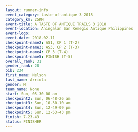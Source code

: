 ```yaml
---
layout: runner-info 
event_category: taste-of-antique-3-2018 
category_km: 25KM 
event-title: A TASTE OF ANTIQUE TRAILS 3 2018 
event-location: Aningalan San Remegio Antique Philippines 
event-logo: 
event-date: 2018-02-11 
checkpoint-name2: AS1, CP 1 (T-2) 
checkpoint-name3: AS3, CP 2 (T-3) 
checkpoint-name4: CP 3 (T-4) 
checkpoint-name5: FINISH (T-5) 
overall_rank: 31
gender_rank: 28
bib: 234
first_name: Nelson
last_name: Arriola
gender: M
team_name: None
start: Sun, 05-30-00 am
checkpoint2: Sun, 06-48-26 am
checkpoint3: Sun, 10-30-10 am
checkpoint4: Sun, 12-49-09 pm
checkpoint5: Sun, 12-53-43 pm
finish: 7-23-43
status: FINISHER
---
```

